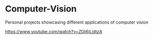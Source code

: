 # Computer-Vision
Personal projects showcasing different applications of computer vision 

https://www.youtube.com/watch?v=ZGt6jLidtzA
